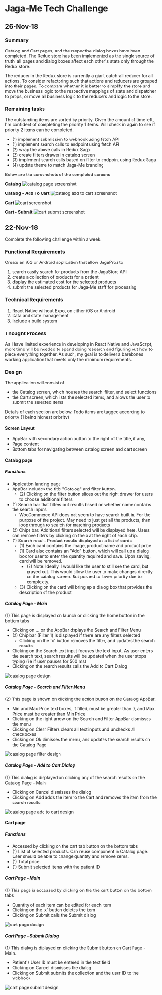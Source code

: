 # Jaga-Me Tech Challenge

## 26-Nov-18

### Summary

Catalog and Cart pages, and the respective dialog boxes have been completed. The Redux store has been implemented as the single source of truth; all pages and dialog boxes affect each other's state only through the Redux store.

The reducer in the Redux store is currently a giant catch-all reducer for all actions. To consider refactoring such that actions and reducers are grouped into their pages. To compare whether it is better to simplify the store and move the business logic to the respective mappings of state and dispatcher to props, or move all business logic to the reducers and logic to the store.

### Remaining tasks

The outstanding items are sorted by priority. Given the amount of time left, I'm confident of completing the priority 1 items. Will check in again to see if priority 2 items can be completed.
- (1) implement submission to webhook using fetch API
- (1) implement search calls to endpoint using fetch API
- (2) wrap the above calls in Redux Saga
- (2) create filters drawer in catalog screen
- (3) implement search calls based on filter to endpoint using Redux Saga
- (4) update theme to match Jaga-Me branding


Below are the screenshots of the completed screens

**Catalog**
![catalog page screenshot](./page_design/catalog_ss.png)

**Catalog - Add To Cart**
![catalog add to cart screenshot](./page_design/catalog-add-to-cart_ss.png)

**Cart**
![cart screenshot](./page_design/cart_ss.png)

**Cart - Submit**
![cart submit screenshot](./page_design/cart-submit_ss.png)

## 22-Nov-18

Complete the following challenge within a week.

### Functional Requirements

Create an iOS or Android application that allow JagaPros to 
1. search easily search for products from the JagaStore API
2. create a collection of products for a patient
3. display the estimated cost for the selected products
4. submit the selected products for Jaga-Me staff for processing

### Technical Requirements

1. React Native without Expo, on either iOS or Android
2. Data and state management
3. Include a build system

### Thought Process

As I have limited experience in developing in React Native and JavaScript, more time will be needed to spend doing research and figuring out how to piece everything together. As such, my goal is to deliver a barebones working application that meets only the minimum requirements.

### Design

The application will consist of 
- the Catalog screen, which houses the search, filter, and select functions
- the Cart screen, which lists the selected items, and allows the user to submit the selected items

Details of each section are below. Todo items are tagged according to priority (1 being highest priority)

#### Screen Layout

- AppBar with secondary action button to the right of the title, if any,
- Page content
- Bottom tabs for navigating between catalog screen and cart screen

#### Catalog page

##### Functions

- Applcation landing page
- AppBar includes the title "Catalog" and filter button. 
    - (2) Clicking on the filter button slides out the right drawer for users to choose additional filters
- (1) Search bar that filters out results based on whether name contains the search inputs
    - WooCommerce API does not seem to have search built in. For the purpose of the project. May need to just get all the products, then loop through to search for matching products
- (2) Chips bar. Additional filters selected will be displayed here. Users can remove filters by clicking on the x at the right of each chip.
- (1) Search result. Product results displayed as a list of cards
    - (1) Each card contains the image, product name and product price
    - (1) Card also contains an "Add" button, which will call up a dialog box for user to enter the quantity required and save. Upon saving, card will be removed.
        - (3) Note: Ideally, I would like the user to still see the card, but grayed out. This would allow the user to make changes directly on the catalog screen. But pushed to lower priority due to complexity.
    - (3) Clicking on the card will bring up a dialog box that provides the description of the product

##### Catalog Page - Main
(1) This page is displayed on launch or clicking the home button in the bottom tabs
- Clicking on ... on the AppBar dsplays the Search and Filter Menu
- (2) Chip bar (Filter 1) is displayed if there are any filters selected
    - Clicking on the 'x' button removes the filter, and updates the search results
- Clicking on the Search text input focuses the text input. As user enters the search text, search results will be updated when the user stops typing (i.e if user pauses for 500 ms)
- Clicking on the search results calls the Add to Cart Dialog

![catalog page design](./page_design/catalog.png?s=250)

##### Catalog Page - Search and Filter Menu

(2) This page is shown on clicking the action button on the Catalog AppBar. 
- Min and Max Price text boxes, if filled, must be greater than 0, and Max Price must be greater than Min Price
- Clicking on the right arrow on the Search and Filter AppBar dismisses the menu
- Clicking on Clear Filters clears all text inputs and unchecks all checkboxes
- Clicking on Ok dimisses the menu, and updates the search results on the Catalog Page

![catalog page filter design](./page_design/catalog-filters.png?s=250)

##### Catalog Page - Add to Cart Dialog

(1) This dialog is displayed on clicking any of the search results on the Catalog Page - Main
- Clicking on Cancel dismisses the dialog
- Clicking on Add adds the item to the Cart and removes the item from the search results

![catalog page add to cart design](./page_design/catalog-add-to-cart.png?s=250)

#### Cart page

##### Functions

- Accessed by clicking on the cart tab button on the bottom tabs
- (1) List of selected products. Can reuse component in Catalog page. User should be able to change quantity and remove items.
- (1) Total price.
- (1) Submit selected items with the patient ID

##### Cart Page - Main
(1) This page is accessed by clicking on the the cart button on the bottom tabs
- Quantity of each item can be edited for each item
- Clicking on the 'x' button deletes the item
- Clicking on Submit calls the Submit dialog

![cart page design](page_design/cart.png?s=250)

##### Cart Page - Submit Dialog
(1) This dialog is diplayed on clicking the Submit button on Cart Page - Main.
- Patient's User ID must be entered in the text field
- Clicking on Cancel dismisses the dialog
- Clicking on Submit submits the collection and the user ID to the webhook

![cart page submit design](page_design/cart-submit.png?s=250)
